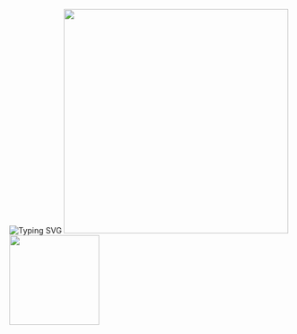 ![Typing SVG](https://readme-typing-svg.herokuapp.com?font=Fira+Code&size=22&duration=4000&pause=500&color=00FF00&center=true&vCenter=true&width=500&lines=Hello+World;I'm+Aryan;Welcome+to+my+profile)
<img src="https://user-images.githubusercontent.com/74038190/212747107-5b654ba5-31c6-4366-b42b-51b822e9bc52.gif" width="400">              <img src="https://user-images.githubusercontent.com/74038190/216656952-f8beff5b-935b-4157-a199-5c504b36a810.gif" width = 160/>
<br><br>  
          

